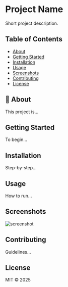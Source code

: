 # Project Name

Short project description.

## Table of Contents

- [About](#about)
- [Getting Started](#getting-started)
- [Installation](#installation)
- [Usage](#usage)
- [Screenshots](#screenshots)
- [Contributing](#contributing)
- [License](#license)

## 📌 About

This project is...

## Getting Started

To begin...

## Installation

Step-by-step...

## Usage

How to run...

## Screenshots

![screenshot](image.png)

## Contributing

Guidelines...

## License

MIT © 2025
